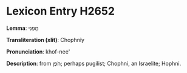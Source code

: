 # Lexicon Entry H2652

**Lemma**: חׇפְנִי

**Transliteration (xlit)**: Chophnîy

**Pronunciation**: khof-nee'

**Description**:
from חֹפֶן; perhaps pugilist; Chophni, an Israelite; Hophni.
